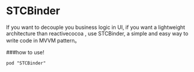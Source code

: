 # STCBinder
If you want to decouple you business logic in UI, if you want a lightweight architecture than reactivecocoa , use STCBinder, a simple and easy way to write code in MVVM pattern。 

###how to use!
```
pod "STCBinder"
```
